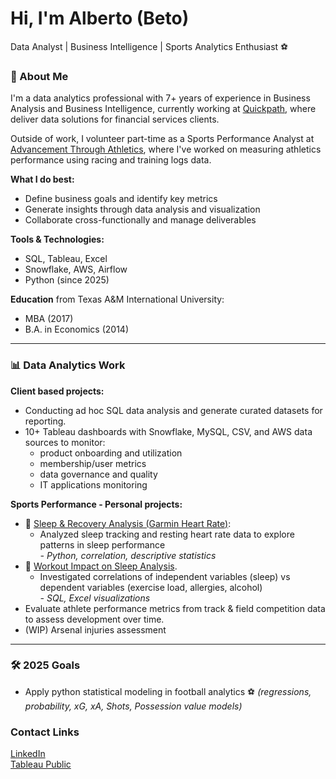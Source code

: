 # Hi, I'm Alberto (Beto) 
Data Analyst | Business Intelligence | Sports Analytics Enthusiast ⚽

### 👋 About Me
I'm a data analytics professional with 7+ years of experience in Business Analysis and Business Intelligence, currently working at [Quickpath](https://www.quickpath.com), where deliver data solutions for financial services clients.

Outside of work, I volunteer part-time as a Sports Performance Analyst at [Advancement Through Athletics](https://atathletics.org), where I've worked on measuring athletics performance using racing and training logs data.

**What I do best:**
- Define business goals and identify key metrics
- Generate insights through data analysis and visualization
- Collaborate cross-functionally and manage deliverables

**Tools & Technologies:**
- SQL, Tableau, Excel
- Snowflake, AWS, Airflow
- Python (since 2025)

**Education** from Texas A&M International University:
- MBA (2017)
- B.A. in Economics (2014)

---

### 📊 Data Analytics Work

**Client based projects:**
- Conducting ad hoc SQL data analysis and generate curated datasets for reporting.
- 10+ Tableau dashboards with Snowflake, MySQL, CSV, and AWS data sources to monitor:
  - product onboarding and utilization
  - membership/user metrics
  - data governance and quality
  - IT applications monitoring 

**Sports Performance - Personal projects:**
- 🛌 [Sleep & Recovery Analysis (Garmin Heart Rate)](https://github.com/betomarcos/sports_performance/blob/main/garmin_rhr_analysis.md):
  - Analyzed sleep tracking and resting heart rate data to explore patterns in sleep performance  
  _- Python, correlation, descriptive statistics_
- 🏃 [Workout Impact on Sleep Analysis](https://github.com/betomarcos/sports_performance/blob/main/garmin_health_analysis.md).
  - Investigated correlations of independent variables (sleep) vs dependent variables (exercise load, allergies, alcohol)  
  _- SQL, Excel visualizations_
- Evaluate athlete performance metrics from track & field competition data to assess development over time.
- (WIP) Arsenal injuries assessment

---


### 🛠️ 2025 Goals
- Apply python statistical modeling in football analytics ⚽ _(regressions, probability, xG, xA, Shots, Possession value models)_

### Contact Links
[LinkedIn](https://www.linkedin.com/in/albertomarcosr/)  
[Tableau Public](https://public.tableau.com/app/profile/alberto.marcos/vizzes)


